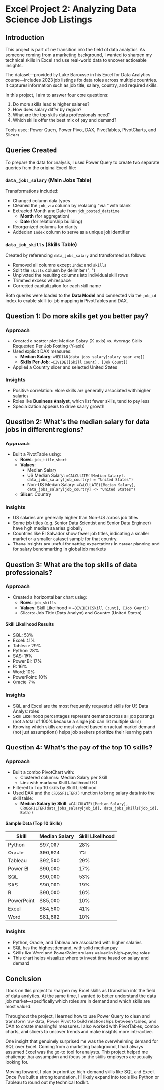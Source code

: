# Excel Project 2: Analyzing Data Science Job Listings

## Introduction

This project is part of my transition into the field of data analytics. As someone coming from a marketing background, I wanted to sharpen my technical skills in Excel and use real-world data to uncover actionable insights.

The dataset—provided by Luke Barousse in his Excel for Data Analytics course—includes 2023 job listings for data roles across multiple countries. It captures information such as job title, salary, country, and required skills.

In this project, I aim to answer four core questions:
1. Do more skills lead to higher salaries?
2. How does salary differ by region?
3. What are the top skills data professionals need?
4. Which skills offer the best mix of pay and demand?

Tools used: Power Query, Power Pivot, DAX, PivotTables, PivotCharts, and Slicers.

## Queries Created

To prepare the data for analysis, I used Power Query to create two separate queries from the original Excel file:

### `data_jobs_salary` (Main Jobs Table)

Transformations included:
* Changed column data types
* Cleaned the `job_via` column by replacing "via " with blank
* Extracted Month and Date from `job_posted_datetime`
  * **Month** (for aggregation)
  * **Date** (for relationship building)
* Reorganized columns for clarity
* Added an `Index` column to serve as a unique job identifier

### `data_job_skills` (Skills Table)

Created by referencing `data_jobs_salary` and transformed as follows:
* Removed all columns except `Index` and `skills`
* Split the `skills` column by delimiter (", ")
* Unpivoted the resulting columns into individual skill rows
* Trimmed excess whitespace
* Corrected capitalization for each skill name

Both queries were loaded to the **Data Model** and connected via the `job_id` index to enable skill-to-job mapping in PivotTables and DAX.

## Question 1: Do more skills get you better pay?

### Approach

* Created a scatter plot: Median Salary (X-axis) vs. Average Skills Requested Per Job Posting (Y-axis)
* Used explicit DAX measures:
  * **Median Salary**: `=MEDIAN(data_jobs_salary[salary_year_avg])`
  * **Skills Per Job**: `=DIVIDE([Skill Count], [Job Count])`
* Applied a Country slicer and selected United States

### Insights

* Positive correlation: More skills are generally associated with higher salaries
* Roles like **Business Analyst**, which list fewer skills, tend to pay less
* Specialization appears to drive salary growth

## Question 2: What's the median salary for data jobs in different regions?

### Approach

* Built a PivotTable using:
  * **Rows**: `job_title_short`
  * **Values**:
    * Median Salary
    * US Median Salary: `=CALCULATE([Median Salary], data_jobs_salary[job_country] = "United States")`
    * Non-US Median Salary: `=CALCULATE([Median Salary], data_jobs_salary[job_country] <> "United States")`
  * **Slicer**: Country

### Insights

* US salaries are generally higher than Non-US across job titles
* Some job titles (e.g. Senior Data Scientist and Senior Data Engineer) have high median salaries globally
* Countries like El Salvador show fewer job titles, indicating a smaller market or a smaller dataset sample for that country.
* These insights are useful for setting expectations in career planning and for salary benchmarking in global job markets

## Question 3: What are the top skills of data professionals?

### Approach

* Created a horizontal bar chart using:
  * **Rows**: `job_skills`
  * **Values**: Skill Likelihood = `=DIVIDE([Skill Count], [Job Count])`
  * Slicers: Job Title (Data Analyst) and Country (United States)

#### Skill Likelihood Results

* SQL: 53%
* Excel: 41%
* Tableau: 29%
* Python: 28%
* SAS: 19%
* Power BI: 17%
* R: 16%
* Word: 10%
* PowerPoint: 10%
* Oracle: 7%

### Insights

* SQL and Excel are the most frequently requested skills for US Data Analyst roles
* Skill Likelihood percentages represent demand across all job postings (not a total of 100% because a single job can list multiple skills)
* Knowing which skills are most valued based on actual market demand (not just assumptions) helps job seekers prioritize their learning path

## Question 4: What’s the pay of the top 10 skills?

### Approach

* Built a combo PivotChart with:
  * Clustered columns: Median Salary per Skill
  * Line with markers: Skill Likelihood (%)
* Filtered to Top 10 skills by Skill Likelihood
* Used DAX and the `CROSSFILTER()` function to bring salary data into the skill table:
  * **Median Salary by Skill**: `=CALCULATE([Median Salary], CROSSFILTER(data_jobs_salary[job_id], data_jobs_skills[job_id], Both))`

#### Sample Data (Top 10 Skills)

| Skill      | Median Salary | Skill Likelihood |
| ---------- | ------------- | ---------------- |
| Python     | \$97,087      | 28%              |
| Oracle     | \$96,924      | 7%               |
| Tableau    | \$92,500      | 29%              |
| Power BI   | \$90,000      | 17%              |
| SQL        | \$90,000      | 53%              |
| SAS        | \$90,000      | 19%              |
| R          | \$90,000      | 16%              |
| PowerPoint | \$85,000      | 10%              |
| Excel      | \$84,500      | 41%              |
| Word       | \$81,682      | 10%              |

### Insights

* Python, Oracle, and Tableau are associated with higher salaries
* SQL has the highest demand, with solid median pay
* Skills like Word and PowerPoint are less valued in high-paying roles
* This chart helps visualize where to invest time based on salary and demand

## Conclusion

I took on this project to sharpen my Excel skills as I transition into the field of data analytics. At the same time, I wanted to better understand the data job market—specifically which roles are in demand and which skills are most valued.

Throughout the project, I learned how to use Power Query to clean and transform raw data, Power Pivot to build relationships between tables, and DAX to create meaningful measures. I also worked with PivotTables, combo charts, and slicers to uncover trends and make insights more interactive.

One insight that genuinely surprised me was the overwhelming demand for SQL over Excel. Coming from a marketing background, I had always assumed Excel was the go-to tool for analysts. This project helped me challenge that assumption and focus on the skills employers are actually looking for.

Moving forward, I plan to prioritize high-demand skills like SQL and Excel. Once I’ve built a strong foundation, I’ll likely expand into tools like Python or Tableau to round out my technical toolkit.
